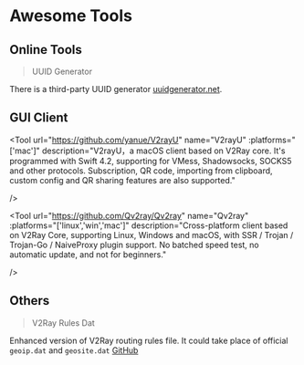 # Awesome Tools

## Online Tools

> UUID Generator

<Uuid />

There is a third-party UUID generator [uuidgenerator.net](https://www.uuidgenerator.net).


## GUI Client

<Tool
    url="https://github.com/2dust/v2rayNG"
    name="V2RayNG"
    :platforms="['android']"
    description="V2RayNG is an Android APP based on V2Ray core, VPN connections can be created with VMess."
/>

<Tool
    url="https://github.com/2dust/v2rayN"
    name="V2rayN"
    :platforms="['win']"
    description="V2RayN is a V2Ray client running on Windows."
/>

<Tool
    url="https://github.com/yanue/V2rayU"
    name="V2rayU"
    :platforms="['mac']"
    description="V2rayU，a macOS client based on V2Ray core. It's programmed with Swift 4.2, supporting for VMess, Shadowsocks, SOCKS5 and other protocols. Subscription, QR code, importing from clipboard, custom config and QR sharing features are also supported."

/>

<Tool
    url="https://github.com/Qv2ray/Qv2ray"
    name="Qv2ray"
    :platforms="['linux','win','mac']"
    description="Cross-platform client based on V2Ray Core, supporting Linux, Windows and macOS, with SSR / Trojan / Trojan-Go / NaiveProxy plugin support. No batched speed test, no automatic update, and not for beginners."

/>

## Others

> V2Ray Rules Dat

Enhanced version of V2Ray routing rules file. It could take place of official `geoip.dat` and `geosite.dat` [GitHub](https://github.com/Loyalsoldier/v2ray-rules-dat)
